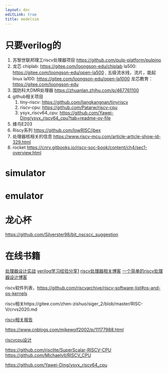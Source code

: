 ```yaml
---
layout: doc
editLink: true
title: modelsim
---
```


# 只要verilog的

1. 苏黎世联邦理工riscv处理器项目
	https://github.com/pulp-platform/pulpino
2. 龙芯
	chiplab: https://gitee.com/loongson-edu/chiplab
	la500: https://gitee.com/loongson-edu/open-la500 , 五级流水线，流片，能起linux
	la100: https://gitee.com/loongson-edu/open-la1000
	 龙芯教育：https://gitee.com/loongson-edu
3. 国防科大DMR处理器
	https://zhuanlan.zhihu.com/p/467761100
4. github相关项目
	1. tiny-riscv: https://github.com/liangkangnan/tinyriscv
	2. riscv-cpu: https://github.com/Patarw/riscv-cpu
	3. ysyx_riscv64_cpu: https://github.com/Yawei-Ding/ysyx_riscv64_cpu?tab=readme-ov-file
5. 蜂鸟E203
6. Riscy系列
		https://github.com/lowRISC/ibex
7. 处理器核相关的信息
	https://www.riscv-mcu.com/article-article-show-id-329.html
8. rocket
	https://cnrv.gitbooks.io/riscv-soc-book/content/ch4/sec1-overview.html

# simulator


# emulator


# 龙心杯
https://github.com/Silverster98/bit_nscscc_suggestion


# 在线书籍
[处理器设计实战](https://bookdown.org/loongson/_book3/chapter-cache-design.html)
[verilog学习经验分享1](https://learn.lianglianglee.com/%e4%b8%93%e6%a0%8f/%e8%ae%a1%e7%ae%97%e6%9c%ba%e5%9f%ba%e7%a1%80%e5%ae%9e%e6%88%98%e8%af%be/%e7%94%a8%e6%88%b7%e6%95%85%e4%ba%8b%20%e6%88%91%e6%98%af%e6%80%8e%e6%a0%b7%e5%ad%a6%e4%b9%a0Verilog%e7%9a%84%ef%bc%9f.md)
[riscv处理器相关博客](https://dphweb.cn/index.php/2023/09/03/%E4%BB%8E%E9%9B%B6%E5%BC%80%E5%A7%8B%E8%AE%BE%E8%AE%A1riscv%E5%A4%84%E7%90%86%E5%99%A8%EF%BC%88%E4%B8%80%EF%BC%89%E6%8C%87%E4%BB%A4%E9%9B%86/)
[一个简单的riscv处理器设计博客](https://blog.csdn.net/weixin_40377195/article/details/123647133?ops_request_misc=&request_id=&biz_id=102&utm_term=riscv%E7%9A%84%E5%85%AD%E7%A7%8D%E7%B1%BB%E5%9E%8B%E6%8C%87%E4%BB%A4&utm_medium=distribute.pc_search_result.none-task-blog-2~all~sobaiduweb~default-6-123647133.142^v99^pc_search_result_base2&spm=1018.2226.3001.4187)



riscv软件列表，https://github.com/riscvarchive/riscv-software-list#os-and-os-kernels


riscv相关https://gitee.com/zhen-zishuo/siger_2/blob/master/RISC-V/crvs2020.md


[riscv相关报告](https://www.hexiaoqing.net/wp-content/uploads/2022/02/RISC-V%E5%A4%84%E7%90%86%E5%99%A8%E7%94%9F%E6%80%81%E5%BB%BA%E8%AE%BE%E7%9A%84%E5%AE%9E%E8%B7%B5V-202111.pdf)

https://www.cnblogs.com/mikewolf2002/p/11177988.html

[riscvcpu设计](https://zhuanlan.zhihu.com/p/558448058)


https://github.com/risclite/SuperScalar-RISCV-CPU
https://github.com/Michaelvll/RISCV_CPU

https://github.com/Yawei-Ding/ysyx_riscv64_cpu